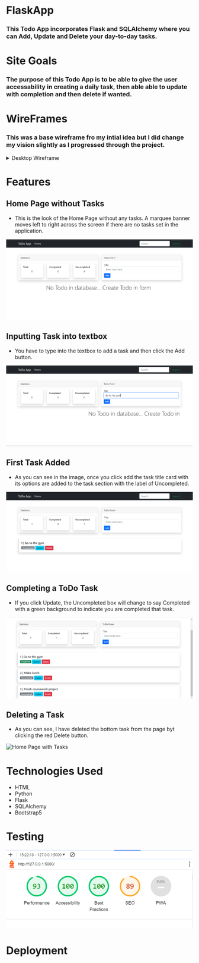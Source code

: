 # FlaskApp
### This Todo App incorporates Flask and SQLAlchemy where you can Add, Update and Delete your day-to-day tasks.

# Site Goals
### The purpose of this Todo App is to be able to give the user accessability in creating a daily task, then able able to update with completion and then delete if wanted.

# WireFrames
### This was a base wireframe fro my intial idea but I did change my vision slightly as I progressed through the project.

<details>

 <summary>Desktop Wireframe</summary>

![Desktop Wireframe](images/ToDoWireframe.png)
 </details>


# Features
## Home Page without Tasks
* This is the look of the Home Page without any tasks. A marquee banner moves left to right across the screen if there are no tasks set in the application.

![Home Page without Tasks](images/NoTaskHomePage.png)

## Inputting Task into textbox
* You have to type into the textbox to add a task and then click the Add button.

![Home Page without Tasks](images/InputtingTask.png)

## First Task Added
* As you can see in the image, once you click add the task title card with its options are added to the task section with the label of Uncompleted.

![Home Page without Tasks](images/AddingFirstTask.png)

## Completing a ToDo Task 
* If you click Update, the Uncompleted box will change to say Completed with a green background to indicate you are completed that task.

![Home Page with Tasks](images/TasksHomePage.png)

## Deleting a Task
* As you can see, I have deleted the bottom task from the page byt clicking the red Delete button.

![Home Page with Tasks](images/DeletTask.png)



# Technologies Used
* HTML
* Python
* Flask
* SQLAlchemy
* Bootstrap5

# Testing 

![Lighthouse Desktop](images/LighthouseDesktop.png)


# Deployment
